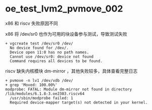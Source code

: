 # oe_test_lvm2_pvmove_002

x86 和 riscv 失败原因不同

x86 将 /dev/sr0 也作为可用的块设备参与测试，导致测试失败

```
+ vgcreate test /dev/sr0 /dev/
  No device found for /dev/.
  Device open 11:0 has no path names.
  Cannot use /dev/sr0: device not found
  Command requires all devices to be found.
```

riscv 缺失内核模块 dm-mirror ，其他失败较多，具体查看完整日志

```
+ pvmove -n lv1 /dev/vdb /dev/
+ grep 'Moved: 100.00%'
modprobe: FATAL: Module dm-mirror not found in directory /lib/modules/6.1.8-3.oe2303.riscv64
  /usr/sbin/modprobe failed: 1
  Required device-mapper target(s) not detected in your kernel.
```

